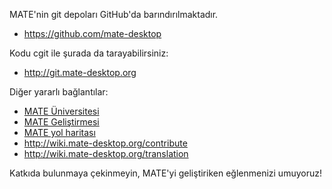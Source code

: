 <!--
.. link:
.. description:
.. tags: Geliştirme
.. date: 2011-12-05 12:00:30
.. title: Geliştirme
.. slug: development
-->

MATE'nin git depoları GitHub'da barındırılmaktadır.

  * <https://github.com/mate-desktop>

Kodu cgit ile şurada da tarayabilirsiniz:

  * <http://git.mate-desktop.org>

 Diğer yararlı bağlantılar:

  * [MATE Üniversitesi](/blog/2013-03-12-mate-university/)
  * [MATE Geliştirmesi](http://wiki.mate-desktop.org/dev-doc)
  * [MATE yol haritası](http://wiki.mate-desktop.org/roadmap)
  * <http://wiki.mate-desktop.org/contribute>
  * <http://wiki.mate-desktop.org/translation>
  
Katkıda bulunmaya çekinmeyin, MATE'yi geliştiriken eğlenmenizi umuyoruz!
